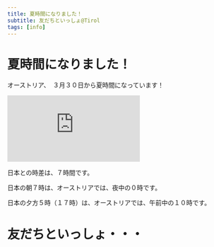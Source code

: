 ```yaml
---
title: 夏時間になりました！
subtitle: 友だちといっしょ@Tirol
tags: [info]
---
```


# 夏時間になりました！

オーストリア、　３月３０日から夏時間になっています！

![20250319annasaeule](https://piwigo.schickl.de/i.php?/upload/2025/03/22/20250322073817-bfdc71a4-me.jpg)

日本との時差は、７時間です。

日本の朝７時は、オーストリアでは、夜中の０時です。

日本の夕方５時（１７時）は、オーストリアでは、午前中の１０時です。


# 友だちといっしょ・・・


